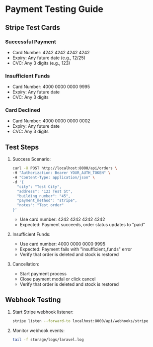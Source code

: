 # Payment Testing Guide

## Stripe Test Cards

### Successful Payment

-   Card Number: 4242 4242 4242 4242
-   Expiry: Any future date (e.g., 12/25)
-   CVC: Any 3 digits (e.g., 123)

### Insufficient Funds

-   Card Number: 4000 0000 0000 9995
-   Expiry: Any future date
-   CVC: Any 3 digits

### Card Declined

-   Card Number: 4000 0000 0000 0002
-   Expiry: Any future date
-   CVC: Any 3 digits

## Test Steps

1. Success Scenario:

    ```bash
    curl -X POST http://localhost:8000/api/orders \
    -H "Authorization: Bearer YOUR_AUTH_TOKEN" \
    -H "Content-Type: application/json" \
    -d '{
      "city": "Test City",
      "address": "123 Test St",
      "building_number": "45",
      "payment_method": "stripe",
      "notes": "Test order"
    }'
    ```

    - Use card number: 4242 4242 4242 4242
    - Expected: Payment succeeds, order status updates to "paid"

2. Insufficient Funds:

    - Use card number: 4000 0000 0000 9995
    - Expected: Payment fails with "insufficient_funds" error
    - Verify that order is deleted and stock is restored

3. Cancellation:
    - Start payment process
    - Close payment modal or click cancel
    - Verify that order is deleted and stock is restored

## Webhook Testing

1. Start Stripe webhook listener:

    ```bash
    stripe listen --forward-to localhost:8000/api/webhooks/stripe
    ```

2. Monitor webhook events:
    ```bash
    tail -f storage/logs/laravel.log
    ```
